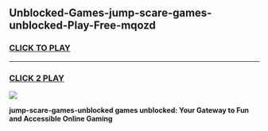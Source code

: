 
## Unblocked-Games-jump-scare-games-unblocked-Play-Free-mqozd
<h3>
<a href="https://premium76.site?title=jump-scare-games-unblocked&ref=18A">CLICK TO PLAY</a></h3>
<hr>

<h3>
<a href="https://premium76.site?title=jump-scare-games-unblocked&ref=18A">CLICK 2 PLAY</a>
  
</h3>

<a href="https://premium76.site?title=jump-scare-games-unblocked&ref=18A"><img src="https://clearcache.store/games.png"></a>


**jump-scare-games-unblocked games unblocked: Your Gateway to Fun and Accessible Online Gaming**
